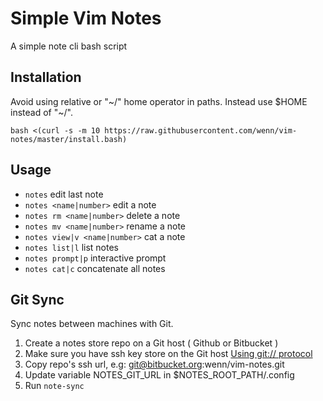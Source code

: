 # Simple Vim Notes
A simple note cli bash script

## Installation
Avoid using relative or "~/" home operator in paths. Instead use $HOME instead of "~/".

`bash <(curl -s -m 10 https://raw.githubusercontent.com/wenn/vim-notes/master/install.bash)`

## Usage
- `notes` edit last note
- `notes <name|number>` edit a note
- `notes rm <name|number>` delete a note
- `notes mv <name|number>` rename a note
- `notes view|v <name|number>` cat a note
- `notes list|l` list notes
- `notes prompt|p` interactive prompt
- `notes cat|c` concatenate all notes

## Git Sync
Sync notes between machines with Git.

1. Create a notes store repo on a Git host ( Github or Bitbucket )
2. Make sure you have ssh key store on the Git host [Using git:// protocol](https://help.github.com/articles/generating-an-ssh-key/)
3. Copy repo's ssh url, e.g: git@bitbucket.org:wenn/vim-notes.git
4. Update variable NOTES\_GIT\_URL in $NOTES\_ROOT\_PATH/.config
5. Run `note-sync`
